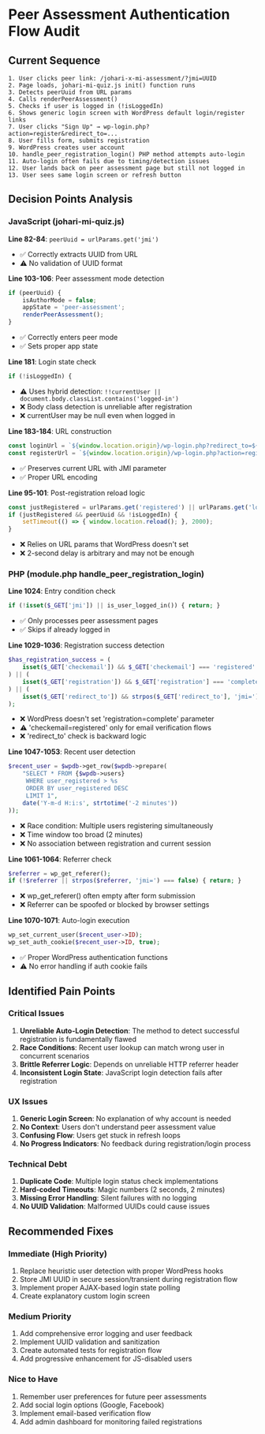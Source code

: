 # Peer Assessment Authentication Flow Audit

## Current Sequence

```
1. User clicks peer link: /johari-x-mi-assessment/?jmi=UUID
2. Page loads, johari-mi-quiz.js init() function runs
3. Detects peerUuid from URL params
4. Calls renderPeerAssessment()
5. Checks if user is logged in (!isLoggedIn)
6. Shows generic login screen with WordPress default login/register links
7. User clicks "Sign Up" → wp-login.php?action=register&redirect_to=...
8. User fills form, submits registration
9. WordPress creates user account
10. handle_peer_registration_login() PHP method attempts auto-login
11. Auto-login often fails due to timing/detection issues
12. User lands back on peer assessment page but still not logged in
13. User sees same login screen or refresh button
```

## Decision Points Analysis

### JavaScript (johari-mi-quiz.js)

**Line 82-84**: `peerUuid = urlParams.get('jmi')`
- ✅ Correctly extracts UUID from URL
- ⚠️ No validation of UUID format

**Line 103-106**: Peer assessment mode detection
```javascript
if (peerUuid) {
    isAuthorMode = false;
    appState = 'peer-assessment';
    renderPeerAssessment();
}
```
- ✅ Correctly enters peer mode
- ✅ Sets proper app state

**Line 181**: Login state check
```javascript
if (!isLoggedIn) {
```
- ⚠️ Uses hybrid detection: `!!currentUser || document.body.classList.contains('logged-in')`
- ❌ Body class detection is unreliable after registration
- ❌ currentUser may be null even when logged in

**Line 183-184**: URL construction
```javascript
const loginUrl = `${window.location.origin}/wp-login.php?redirect_to=${encodeURIComponent(currentUrl)}`;
const registerUrl = `${window.location.origin}/wp-login.php?action=register&redirect_to=${encodeURIComponent(currentUrl)}`;
```
- ✅ Preserves current URL with JMI parameter
- ✅ Proper URL encoding

**Line 95-101**: Post-registration reload logic
```javascript
const justRegistered = urlParams.get('registered') || urlParams.get('login');
if (justRegistered && peerUuid && !isLoggedIn) {
    setTimeout(() => { window.location.reload(); }, 2000);
}
```
- ❌ Relies on URL params that WordPress doesn't set
- ❌ 2-second delay is arbitrary and may not be enough

### PHP (module.php handle_peer_registration_login)

**Line 1024**: Entry condition check
```php
if (!isset($_GET['jmi']) || is_user_logged_in()) { return; }
```
- ✅ Only processes peer assessment pages
- ✅ Skips if already logged in

**Line 1029-1036**: Registration success detection
```php
$has_registration_success = (
    isset($_GET['checkemail']) && $_GET['checkemail'] === 'registered'
) || (
    isset($_GET['registration']) && $_GET['registration'] === 'complete'
) || (
    isset($_GET['redirect_to']) && strpos($_GET['redirect_to'], 'jmi=') !== false
);
```
- ❌ WordPress doesn't set 'registration=complete' parameter
- ⚠️ 'checkemail=registered' only for email verification flows
- ❌ 'redirect_to' check is backward logic

**Line 1047-1053**: Recent user detection
```php
$recent_user = $wpdb->get_row($wpdb->prepare(
    "SELECT * FROM {$wpdb->users} 
     WHERE user_registered > %s 
     ORDER BY user_registered DESC 
     LIMIT 1",
    date('Y-m-d H:i:s', strtotime('-2 minutes'))
));
```
- ❌ Race condition: Multiple users registering simultaneously
- ❌ Time window too broad (2 minutes)
- ❌ No association between registration and current session

**Line 1061-1064**: Referrer check
```php
$referrer = wp_get_referer();
if (!$referrer || strpos($referrer, 'jmi=') === false) { return; }
```
- ❌ wp_get_referer() often empty after form submission
- ❌ Referrer can be spoofed or blocked by browser settings

**Line 1070-1071**: Auto-login execution
```php
wp_set_current_user($recent_user->ID);
wp_set_auth_cookie($recent_user->ID, true);
```
- ✅ Proper WordPress authentication functions
- ⚠️ No error handling if auth cookie fails

## Identified Pain Points

### Critical Issues
1. **Unreliable Auto-Login Detection**: The method to detect successful registration is fundamentally flawed
2. **Race Conditions**: Recent user lookup can match wrong user in concurrent scenarios  
3. **Brittle Referrer Logic**: Depends on unreliable HTTP referrer header
4. **Inconsistent Login State**: JavaScript login detection fails after registration

### UX Issues
1. **Generic Login Screen**: No explanation of why account is needed
2. **No Context**: Users don't understand peer assessment value
3. **Confusing Flow**: Users get stuck in refresh loops
4. **No Progress Indicators**: No feedback during registration/login process

### Technical Debt
1. **Duplicate Code**: Multiple login status check implementations
2. **Hard-coded Timeouts**: Magic numbers (2 seconds, 2 minutes)
3. **Missing Error Handling**: Silent failures with no logging
4. **No UUID Validation**: Malformed UUIDs could cause issues

## Recommended Fixes

### Immediate (High Priority)
1. Replace heuristic user detection with proper WordPress hooks
2. Store JMI UUID in secure session/transient during registration flow
3. Implement proper AJAX-based login state polling
4. Create explanatory custom login screen

### Medium Priority  
1. Add comprehensive error logging and user feedback
2. Implement UUID validation and sanitization
3. Create automated tests for registration flow
4. Add progressive enhancement for JS-disabled users

### Nice to Have
1. Remember user preferences for future peer assessments
2. Add social login options (Google, Facebook)
3. Implement email-based verification flow
4. Add admin dashboard for monitoring failed registrations